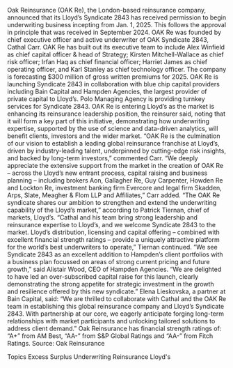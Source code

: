 Oak Reinsurance (OAK Re), the London-based reinsurance company, announced that its Lloyd’s Syndicate 2843 has received permission to begin underwriting business incepting from Jan. 1, 2025. This follows the approval in principle that was received in September 2024.
OAK Re was founded by chief executive officer and active underwriter of OAK Syndicate 2843, Cathal Carr. OAK Re has built out its executive team to include Alex Winfield as chief capital officer & head of Strategy; Kirsten Mitchell-Wallace as chief risk officer; Irfan Haq as chief financial officer; Harriet James as chief operating officer, and Karl Stanley as chief technology officer.
The company is forecasting $300 million of gross written premiums for 2025.
OAK Re is launching Syndicate 2843 in collaboration with blue chip capital providers including Bain Capital and Hampden Agencies, the largest provider of private capital to Lloyd’s. Polo Managing Agency is providing turnkey services for Syndicate 2843.
OAK Re is entering Lloyd’s as the market is enhancing its reinsurance leadership position, the reinsurer said, noting that it will form a key part of this initiative, demonstrating how underwriting expertise, supported by the use of science and data-driven analytics, will benefit clients, investors and the wider market.
“OAK Re is the culmination of our vision to establish a leading global reinsurance franchise at Lloyd’s, driven by industry-leading talent, underpinned by cutting-edge risk insights, and backed by long-term investors,” commented Carr.
“We deeply appreciate the extensive support from the market in the creation of OAK Re – across the Lloyd’s new entrant process, capital raising and business planning – including brokers Aon, Gallagher Re, Guy Carpenter, Howden Re and Lockton Re, investment banking firm Evercore and legal firm Skadden, Arps, Slate, Meagher & Flom LLP and Affiliates,” Carr added.
“The OAK Re syndicate shares our ambition to strengthen and extend the underwriting capability of the Lloyd’s market,” according to Patrick Tiernan, chief of markets, Lloyd’s.
“Cathal and his team bring strong leadership and reinsurance expertise to Lloyd’s, and we welcome Syndicate 2843 to the market. Lloyd’s distribution, licensing and capital offering – combined with excellent financial strength ratings – provide a uniquely attractive platform for the world’s best underwriters to operate,” Tiernan continued.
“We see Syndicate 2843 as an excellent addition to Hampden’s client portfolios with a business plan focussed on areas of strong current pricing and future growth,” said Alistair Wood, CEO of Hampden Agencies. “We are delighted to have led an over-subscribed capital raise for this launch, clearly demonstrating the strong appetite for strategic investment in the growth and resilience offered by this new syndicate.”
Elena Lieskovska, a partner at Bain Capital, said: “We are thrilled to collaborate with Cathal and the OAK Re team in establishing this global reinsurance company and Lloyd’s Syndicate 2843. With partnership at our core, we eagerly anticipate forging long-term relationships with market participants and unlocking tailored solutions to address client demand.”
Oak Reinsurance has financial strength ratings of: “A+” from AM Best, “AA-” from S&P Global Ratings and “AA-” from Fitch Ratings.
Source: Oak Reinsurance

Topics
Excess Surplus
Underwriting
Reinsurance
Lloyd's
